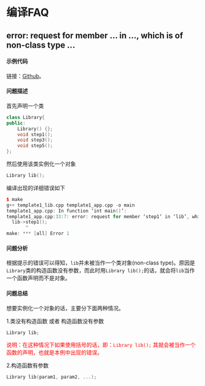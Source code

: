 # 编译FAQ

## error: request for member ... in ..., which is of non-class type ...

#### 示例代码

链接：[Github](https://github.com/mumingv/cpp/tree/master/netease/major/05_dp/template_method/old)。


#### 问题描述

首先声明一个类

```cpp
class Library{
public:
    Library() {};
    void step1();
    void step3();
    void step5();
};
```

然后使用该类实例化一个对象

```cpp
Library lib();
```

编译出现的详细错误如下

```cpp
$ make
g++ template1_lib.cpp template1_app.cpp -o main
template1_app.cpp: In function ‘int main()’:
template1_app.cpp:33:7: error: request for member ‘step1’ in ‘lib’, which is of non-class type ‘Library()’
  lib->step1();
       ^
make: *** [all] Error 1
```


#### 问题分析

根据提示的错误可以得知，`lib`并未被当作一个类对象(non-class type)。原因是`Library`类的构造函数没有参数，而此时用`Library lib();`的话，就会将`lib`当作一个函数声明而不是对象。

#### 问题总结

想要实例化一个对象的话，主要分下面两种情况。

1.类没有构造函数 或者 构造函数没有参数

```cpp
Library lib;
```

<font color="red">说明：在这种情况下如果使用括号的话，即：`Library lib();` 其就会被当作一个函数的声明，也就是本例中出现的错误。</font>

2.构造函数有参数

```cpp
Library lib(param1, param2, ...);
```


